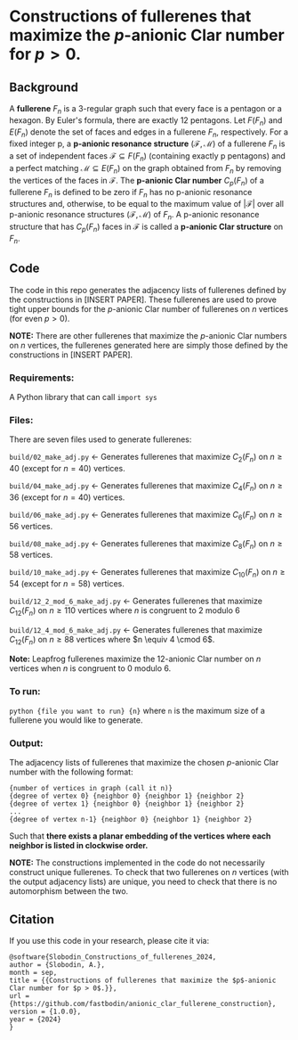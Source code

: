 # Constructions of fullerenes that maximize the $p$-anionic Clar number for $p > 0$.

## Background

A **fullerene** $F_n$ is a 3-regular graph such that every face is a pentagon
or a hexagon. By Euler's formula, there are exactly 12 pentagons. Let $F(F_n)$
and $E(F_n)$ denote the set of faces and edges in a fullerene $F_n$,
respectively. For a fixed integer p, a **p-anionic resonance structure**
$(\mathcal{F}, \mathcal{M})$ of a fullerene $F_n$ is a set of independent faces
$\mathcal{F} \subseteq F(F_n)$ (containing exactly p pentagons) and a perfect
matching $\mathcal{M} \subseteq E(F_n)$ on the graph obtained from $F_n$ by
removing the vertices of the faces in $\mathcal{F}$. The **p-anionic Clar
number** $C_p(F_n)$ of a fullerene $F_n$ is defined to be zero if $F_n$ has no
p-anionic resonance structures and, otherwise, to be equal to the maximum value
of $|\mathcal{F}|$ over all p-anionic resonance structures $(\mathcal{F},
\mathcal{M})$ of $F_n$. A p-anionic resonance structure that has $C_p(F_n)$
faces in $\mathcal{F}$ is called a **p-anionic Clar structure** on $F_n$.

## Code

The code in this repo generates the adjacency lists of fullerenes defined
by the constructions in [INSERT PAPER]. These fullerenes are used to prove
tight upper bounds for the $p$-anionic Clar number of fullerenes on $n$ vertices
(for even $p > 0$).

**NOTE:** There are other fullerenes that maximize the $p$-anionic Clar
numbers on $n$ vertices, the fullerenes generated here are simply
those defined by the constructions in [INSERT PAPER].

### Requirements:

A Python library that can call `import sys`

### Files:
There are seven files used to generate fullerenes:

`build/02_make_adj.py` <- Generates fullerenes that maximize $C_2(F_n)$
on $n \ge 40$ (except for $n = 40$) vertices.

`build/04_make_adj.py` <- Generates fullerenes that maximize $C_4(F_n)$
on $n \ge 36$ (except for $n = 40$) vertices.

`build/06_make_adj.py` <- Generates fullerenes that maximize $C_6(F_n)$
on $n \ge 56$ vertices.

`build/08_make_adj.py` <- Generates fullerenes that maximize $C_8(F_n)$
on $n \ge 58$ vertices.

`build/10_make_adj.py` <- Generates fullerenes that maximize $C_{10}(F_n)$
on $n \ge 54$ (except for $n = 58$) vertices.

`build/12_2_mod_6_make_adj.py` <- Generates fullerenes that maximize $C_{12}(F_n)$ on $n \ge 110$ vertices where $n$ is congruent to 2 modulo 6

`build/12_4_mod_6_make_adj.py` <- Generates fullerenes that maximize $C_{12}(F_n)$ on $n \ge 88$ vertices where $n \equiv 4 \cmod 6$.

**Note:** Leapfrog fullerenes maximize the 12-anionic Clar number on $n$
vertices when $n$ is congruent to $0$ modulo $6$.

### To run:
`python {file you want to run} {n}` where `n` is the maximum size of a
fullerene you would like to generate.

### Output:
The adjacency lists of fullerenes that maximize the chosen $p$-anionic
Clar number with the following format:

```
{number of vertices in graph (call it n)}
{degree of vertex 0} {neighbor 0} {neighbor 1} {neighbor 2}
{degree of vertex 1} {neighbor 0} {neighbor 1} {neighbor 2}
...
{degree of vertex n-1} {neighbor 0} {neighbor 1} {neighbor 2}
```

Such that **there exists a planar embedding of the vertices where each neighbor
is listed in clockwise order.**

**NOTE:** The constructions implemented in the code do not necessarily
construct unique fullerenes. To check that two fullerenes on $n$ vertices
(with the output adjacency lists) are unique, you need to check that there
is no automorphism between the two.

## Citation

If you use this code in your research, please cite it via:

```
@software{Slobodin_Constructions_of_fullerenes_2024,
author = {Slobodin, A.},
month = sep,
title = {{Constructions of fullerenes that maximize the $p$-anionic Clar number for $p > 0$.}},
url = {https://github.com/fastbodin/anionic_clar_fullerene_construction},
version = {1.0.0},
year = {2024}
}
```

